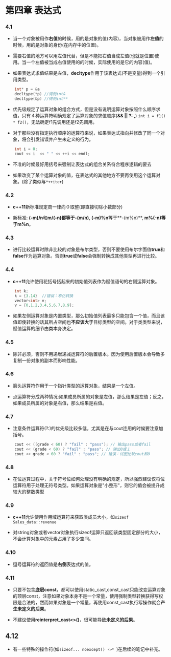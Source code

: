 # 第四章 表达式

### 4.1

+ 当一个对象被用作**右值**的时候，用的是对象的值(内容)，当对象被用作**左值**的时候，用的是对象的身份(在内存中的位置)。

+ 需要右值的地方可以用左值代替，但是不能把右值当成左值(也就是位置)使用。当一个左值被当成右值使用的的时候，实际使用的是它的内容(值)。

+ 如果表达式求值结果是左值，**decltype**作用于该表达式(不是变量)得到一个引用类型。
```c++
    int* p = &a
    decltype(*p) //得到int&
    decltype(&p) //得到int**
```

+ 优先级规定了运算对象的组合方式，但是没有说明运算对象按照什么顺序求值，只有４种运算符明确规定了运算对象的求值顺序(**&& || ?: ,**) `int i = f1() * f2()`，无法确定f1先调用还是f2先调用。

+ 对于那些没有指定执行顺序的运算符来说，如果表达式指向并修改了同一个对象，将会引发错误并产生未定义的行为。
```c++
    int i = 0;
    cout << i  << " " << ++i << endl;
```

+ 不准的时候最好用括号来强制让表达式的组合关系符合程序逻辑的要去

+ 如果改变了某个运算对象的值，在表达式的其他地方不要再使用这个运算对象。(除了类似与`*++iter`)

### 4.2

+ **c++11**新标准规定商一律向０取整(即直接切除小数部分)

+ 新标准: **(-m)/n**和**m/(-n)**都等于**-(m/n)**, **(-m)%n**等于**-(m%n)**, **m%(-n)**等于**m%n**。

### 4.3

+ 进行比较运算时除非比较的对象是布尔类型，否则不要使用布尔字面值**true**和**false**作为运算对象。否则**true**或**false**会强制转换成其他类型再进行比较。

### 4.4

+ **c++11**允许使用花括号括起来的初始值列表作为赋值语句的右侧运算对象。
```c++
    int k;
    k = {3.14}  //错误：窄化转换
    vector<int> v;
    v = {0,1,2,3,4,5,6,7,8,9};
```

+ 如果左侧运算对象是内置类型，那么初始值列表最多只能包含一个值，而且该值即使转换的话其所占空间也**不应该大于**目标类型的空间。对于类类型来说，赋值运算的细节由类本身决定。

### 4.5

+ 除非必须，否则不用递增递减运算符的后置版本。因为使用后置版本会导致多复制一份对象的副本而影响性能。

### 4.6

+ 箭头运算符作用于一个指针类型的运算对象，结果是一个左值。

+ 点运算符分成两种情况:如果成员所属的对象是左值，那么结果是左值；反之，如果成员所属的对象是右值，那么结果是右值。

### 4.7

+ 注意条件运算符(?:)的优先级比较多低，尤其是在与cout连用的时候要注意加括号。
```c++
    cout << ((grade < 60) ? "fail" : "pass"); // 输出pass或者fail
    cout << (grade < 60) ? "fail" : "pass"; // 输出0或１
    cout << grade < 60 ? "fail" : "pass"; // 错误：试图比较cout和0
```

### 4.8

+ 在位运算过程中，关于符号位如何处理没有明确的规定，所以强烈建议仅将位运算符用于处理无符号类型。如果运算对象是"小整形"，则它的值会被提升成较大的整数类型

### 4.9

+ **c++11**允许使用作用域运算符来获取类成员大小，如`sizeof Sales_data::revenue`

+ 对string对象或者vector对象执行sizeof运算只返回该类型固定部分的大小，不会计算对象中的元素占用了多少空间。

### 4.10

+ 逗号运算符的返回值是**右侧**表达式的值。

### 4.11

+ 只要不包含**底层const**，都可以使用static_cast,const_cast只能改变运算对象的顶层const，注意如果对象本身不是一个常量，使用强制类型转换获得写权限是合法的，然而如果对象是一个常量，再使用const_cast执行写操作就会**产生未定义的后果**。

+ 不建议使用**reinterpret_cast<>()**，很可能导致**未定义的后果**。

## 4.12

+ 有一些特殊的操作符(如`sizeof... noexcept() ->* `)在后续的笔记中补充。
